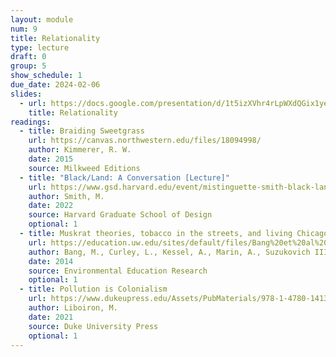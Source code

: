 ```yaml
---
layout: module
num: 9
title: Relationality
type: lecture
draft: 0
group: 5
show_schedule: 1
due_date: 2024-02-06
slides:
  - url: https://docs.google.com/presentation/d/1t5izXVhr4rLpWXdQGix1yej0lFT6ERwtejNPtZ1kFE4/edit?usp=sharing
    title: Relationality
readings:
  - title: Braiding Sweetgrass
    url: https://canvas.northwestern.edu/files/18094998/
    author: Kimmerer, R. W.
    date: 2015
    source: Milkweed Editions
  - title: "Black/Land: A Conversation [Lecture]"
    url: https://www.gsd.harvard.edu/event/mistinguette-smith-black-land-a-conversation/
    author: Smith, M.
    date: 2022
    source: Harvard Graduate School of Design
    optional: 1
  - title: Muskrat theories, tobacco in the streets, and living Chicago as Indigenous land
    url: https://education.uw.edu/sites/default/files/Bang%20et%20al%202014%20Muskrat%20Theories.pdf
    author: Bang, M., Curley, L., Kessel, A., Marin, A., Suzukovich III, E. S., & Strack, G.
    date: 2014
    source: Environmental Education Research
    optional: 1
  - title: Pollution is Colonialism
    url: https://www.dukeupress.edu/Assets/PubMaterials/978-1-4780-1413-3_601.pdf
    author: Liboiron, M.
    date: 2021
    source: Duke University Press
    optional: 1
---
```

